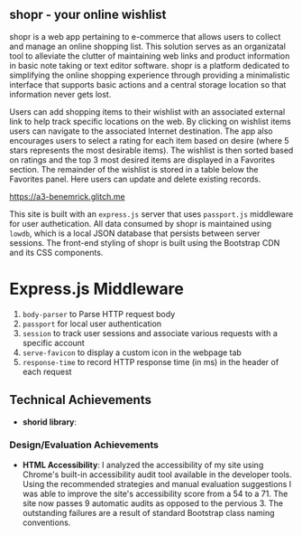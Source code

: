 ## shopr - your online wishlist
shopr is a web app pertaining to e-commerce that allows users to collect and manage an online shopping list. This solution serves as an organizatal tool to alleviate the clutter of maintaining web links and product information in basic note taking or text editor software. shopr is a platform dedicated to simplifying the online shopping experience through providing a minimalistic interface that supports basic actions and a central storage location so that information never gets lost.

Users can add shopping items to their wishlist with an associated external link to help track specific locations on the web. By clicking on wishlist items users can navigate to the associated Internet destination. The app also encourages users to select a rating for each item based on desire (where 5 stars represents the most desirable items). The wishlist is then sorted based on ratings and the top 3 most desired items are displayed in a Favorites section. The remainder of the wishlist is stored in a table below the Favorites panel. Here users can update and delete existing records.

https://a3-benemrick.glitch.me

This site is built with an `express.js` server that uses `passport.js` middleware for user authetication. All data consumed by shopr is maintained using `lowdb`, which is a local JSON database that persists between server sessions. The front-end styling of shopr is built using the Bootstrap CDN and its CSS components.

# Express.js Middleware
1. `body-parser` to Parse HTTP request body
2. `passport` for local user authentication 
3. `session` to track user sessions and associate various requests with a specific account
4. `serve-favicon` to display a custom icon in the webpage tab
5. `response-time` to record HTTP response time (in ms) in the header of each request

## Technical Achievements
- **shorid library**: 

### Design/Evaluation Achievements
- **HTML Accessibility**: I analyzed the accessibility of my site using Chrome's built-in accessibility audit tool available in the developer tools. Using the recommended strategies and manual evaluation suggestions I was able to improve the site's accessibility score from a 54 to a 71. The site now passes 9 automatic audits as opposed to the pervious 3. The outstanding failures are a result of standard Bootstrap class naming conventions.
